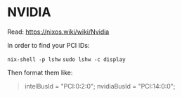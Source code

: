 # NVIDIA

Read: <https://nixos.wiki/wiki/Nvidia>

In order to find your PCI IDs:

`nix-shell -p lshw`
`sudo lshw -c display`

Then format them like:
 > intelBusId = "PCI:0:2:0";
 > nvidiaBusId = "PCI:14:0:0";

